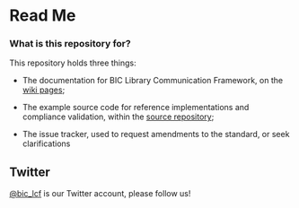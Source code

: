 # Read Me #

### What is this repository for? ###

This repository holds three things:

 * The documentation for BIC Library Communication Framework, on the [wiki pages](https://github.com/anthonywhitford/bic-lcf/wiki);

 * The example source code for reference implementations and compliance validation, within the [source repository](https://github.com/anthonywhitford/bic-lcf);

 * The issue tracker, used to request amendments to the standard, or seek clarifications

## Twitter ##
[@bic_lcf](http://twitter.com/bic_lcf) is our Twitter account, please follow us!
